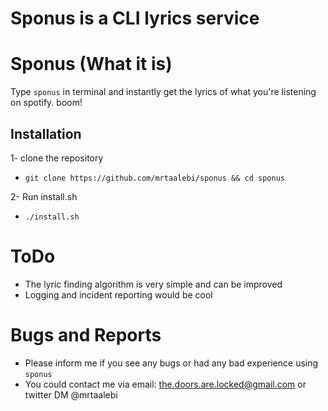 # Sponus is a CLI lyrics service


# Sponus (What it is)
  Type `sponus` in terminal and instantly get the lyrics of what you're listening on spotify. boom!


## Installation
1- clone the repository
  * `git clone https://github.com/mrtaalebi/sponus && cd sponus`

2- Run install.sh
  * `./install.sh`

# ToDo
  * The lyric finding algorithm is very simple and can be improved
  * Logging and incident reporting would be cool

# Bugs and Reports
  * Please inform me if you see any bugs or had any bad experience using `sponus`
  * You could contact me via email: the.doors.are.locked@gmail.com or twitter DM @mrtaalebi

